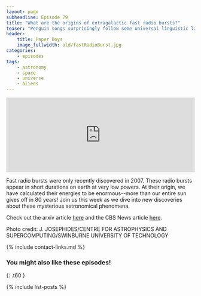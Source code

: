 ```yaml
---
layout: page
subheadline: Episode 79
title: "What are the origins of extragalactic fast radio bursts?"
teaser: "Penguin songs surprisingly follow some universal linguistic laws."
header:
    title: Paper Boys
    image_fullwidth: old/fastRadioBurst.jpg
categories:
    - episodes
tags:
    - astronomy
    - space
    - universe
    - aliens
---
```


<iframe src="https://pinecast.com/player/cac105c6-a1de-4670-9c5e-f57c2755ea9c?theme=thick" seamless height="200" style="border:0" class="pinecast-embed" frameborder="0" width="100%"></iframe>

Fast radio bursts were only recently discovered in 2007. These radio bursts appear in short durations on earth at very low powers. At their origin, we have calculated their energies to be enormous--more than our entire sun gives off in 80 years! Join us this week as we dive into new discoveries about these mysterious astronomical phenomena.
	
Check out the arxiv article [here](https://arxiv.org/pdf/2001.10275.pdf) and the CBS News article [here](https://www.cbsnews.com/news/fast-radio-burst-frb-deep-space-sending-signals-earth-every-16-days/).

Photo credit: J. JOSEPHIDES/CENTRE FOR ASTROPHYSICS AND SUPERCOMPUTING/SWINBURNE UNIVERSITY OF TECHNOLOGY


{% include contact-links.md %}

### You might also like these episodes!
{: .t60 }

{% include list-posts %}
